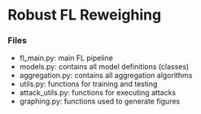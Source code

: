 # Robust FL Reweighing

### Files
- fl_main.py: main FL pipeline
- models.py: contains all model definitions (classes)
- aggregation.py: contains all aggregation algorithms
- utils.py: functions for training and testing
- attack_utils.py: functions for executing attacks
- graphing.py: functions used to generate figures